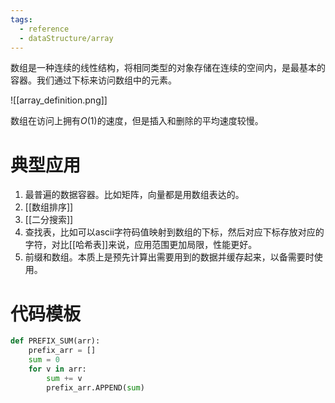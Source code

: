 ```yaml
---
tags:
  - reference
  - dataStructure/array
---
```

数组是一种连续的线性结构，将相同类型的对象存储在连续的空间内，是最基本的容器。我们通过下标来访问数组中的元素。

![[array_definition.png]]

数组在访问上拥有$O(1)$的速度，但是插入和删除的平均速度较慢。
# 典型应用

1. 最普遍的数据容器。比如矩阵，向量都是用数组表达的。
2. [[数组排序]]
3. [[二分搜索]]
4. 查找表，比如可以ascii字符码值映射到数组的下标，然后对应下标存放对应的字符，对比[[哈希表]]来说，应用范围更加局限，性能更好。
5. 前缀和数组。本质上是预先计算出需要用到的数据并缓存起来，以备需要时使用。

# 代码模板

```python
def PREFIX_SUM(arr):
	prefix_arr = []
	sum = 0
	for v in arr:
		sum += v
		prefix_arr.APPEND(sum)
```